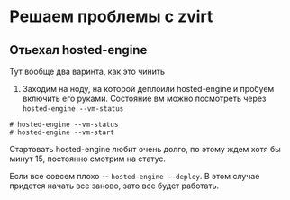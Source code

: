 # Решаем проблемы с zvirt

## Отьехал hosted-engine

Тут вообще два варинта, как это чинить

1. Заходим на ноду, на которой деплоили hosted-engine и пробуем включить его руками. Состояние вм можно посмотреть через `hosted-engine --vm-status`

```
# hosted-engine --vm-status 
# hosted-engine --vm-start
```

Стартовать hosted-engine любит очень долго, по этому ждем хотя бы минут 15, постоянно смотрим на статус.

Если все совсем плохо -- `hosted-engine --deploy`. В этом случае придется начать все заново, зато все будет работать.